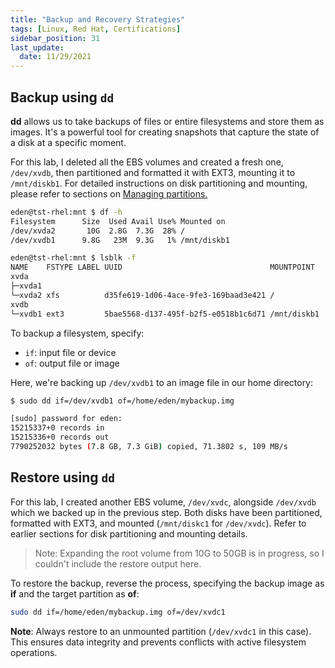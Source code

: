 ```yaml
---
title: "Backup and Recovery Strategies"
tags: [Linux, Red Hat, Certifications]
sidebar_position: 31
last_update:
  date: 11/29/2021
---
```


## Backup using `dd`

**dd** allows us to take backups of files or entire filesystems and store them as images. It's a powerful tool for creating snapshots that capture the state of a disk at a specific moment.

For this lab, I deleted all the EBS volumes and created a fresh one, `/dev/xvdb`, then partitioned and formatted it with EXT3, mounting it to `/mnt/diskb1`. For detailed instructions on disk partitioning and mounting, please refer to sections on [Managing partitions.](./025-Managing-Partitions.md)

```bash
eden@tst-rhel:mnt $ df -h
Filesystem      Size  Used Avail Use% Mounted on
/dev/xvda2       10G  2.8G  7.3G  28% /
/dev/xvdb1      9.8G   23M  9.3G   1% /mnt/diskb1
```
```bash
eden@tst-rhel:mnt $ lsblk -f
NAME    FSTYPE LABEL UUID                                 MOUNTPOINT
xvda
├─xvda1
└─xvda2 xfs          d35fe619-1d06-4ace-9fe3-169baad3e421 /
xvdb
└─xvdb1 ext3         5bae5568-d137-495f-b2f5-e0518b1c6d71 /mnt/diskb1 
```

To backup a filesystem, specify:

- `if`: input file or device
- `of`: output file or image

Here, we're backing up `/dev/xvdb1` to an image file in our home directory:

```bash
$ sudo dd if=/dev/xvdb1 of=/home/eden/mybackup.img

[sudo] password for eden:
15215337+0 records in
15215336+0 records out
7790252032 bytes (7.8 GB, 7.3 GiB) copied, 71.3802 s, 109 MB/s
```

## Restore using `dd`

For this lab, I created another EBS volume, `/dev/xvdc`, alongside `/dev/xvdb` which we backed up in the previous step. Both disks have been partitioned, formatted with EXT3, and mounted (`/mnt/diskc1` for `/dev/xvdc`). Refer to earlier sections for disk partitioning and mounting details.

> Note: Expanding the root volume from 10G to 50GB is in progress, so I couldn't include the restore output here.

To restore the backup, reverse the process, specifying the backup image as **if** and the target partition as **of**:

```bash
sudo dd if=/home/eden/mybackup.img of=/dev/xvdc1
```

**Note**: Always restore to an unmounted partition (`/dev/xvdc1` in this case). This ensures data integrity and prevents conflicts with active filesystem operations.